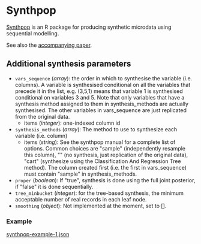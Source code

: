 # Synthpop

[Synthpop](https://CRAN.R-project.org/package=synthpop) is an R package for producing synthetic
microdata using sequential modelling.

See also the [accompanying paper](https://www.jstatsoft.org/article/view/v074i11).

## Additional synthesis parameters

- `vars_sequence` (_array_): the order in which to synthesise the variable (i.e. columns). A variable is synthesised conditional on all the variables that precede it in the list, e.g. (3,5,1) means that variable 1 is synthesised conditional on variables 3 and 5. Note that only variables that have a synthesis method assigned to them in synthesis_methods are actually synthesised. The other variables in vars_sequence are just replicated from the original data.
  - items (_integer_): one-indexed column id
- `synthesis_methods` (_array_): The method to use to synthesize each variable (i.e. column)
  - items (_string_): See the synthpop manual for a complete list of options.  Common
    choices are "sample" (independently resample this column), "" (no synthesis, just replication of the original data), "cart" (synthesize using the Classification And Regression Tree method).  The column created first (i.e. the first in vars_sequence) must contain "sample" in synthesis_methods.
- `proper` (_boolean_): If "true", synthesis is done using the full joint posterior, if "false" it is done sequentially.
- `tree_minbucket` (_integer_): for the tree-based synthesis, the minimum acceptable
  number of real records in each leaf node.
- `smoothing` (_object_): Not implemented at the moment, set to [].

### Example

[synthpop-example-1.json](../../run-inputs/synthpop-example-1.json)
